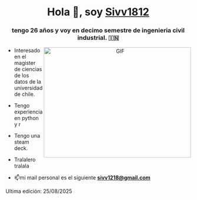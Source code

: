 

<h1 align="center">Hola 👋, soy <a href="https://100rabhcsmc.github.io/Me.io/" target="blank">
Sivv1812</a></h1>
<h3 align="center">tengo 26 años y voy en decimo semestre de ingenieria civil industrial. &#127470;&#127475</h3>


<a target="_blank" align="center">
  <img align="right" top="500" height="300" width="400" alt="GIF" src="https://media4.giphy.com/media/v1.Y2lkPTc5MGI3NjExaXI3a2pmbXBzMHJzcGVveHFzOG5iNXR0ZWllamE1ZDB1bDhoNDY4cSZlcD12MV9pbnRlcm5hbF9naWZfYnlfaWQmY3Q9Zw/cg3hGL5fbON3AIVPm7/giphy.gif">
</a>

-  Interesado en el magister de ciencias de los datos de la universidad de chile.

- Tengo experiencia en python y r

- Tengo una steam deck.

- Tralalero tralala


- 📫mi mail personal es el siguiente **sivv1218@gmail.com**



Ultima edición: 25/08/2025




